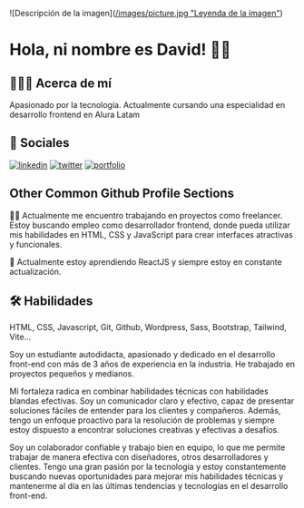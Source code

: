 ![Descripción de la imagen]([/images/picture.jpg "Leyenda de la imagen"](https://www.abom.com.mx/invex/2019/00-Layouts/01-invex/imagenes/portada-david-rotllan.png))

# Hola, ni nombre es David! 👋🏻


## 👨🏻‍💻 Acerca de mí

Apasionado por la tecnología. Actualmente cursando una especialidad en desarrollo frontend en Alura Latam


## 🔗 Sociales
[![linkedin](https://img.shields.io/badge/linkedin-0A66C2?style=for-the-badge&logo=linkedin&logoColor=white)](https://www.linkedin.com/in/dalivera)
[![twitter](https://img.shields.io/badge/twitter-1DA1F2?style=for-the-badge&logo=twitter&logoColor=white)](https://twitter.com/dav_rot_oli)
[![portfolio](https://img.shields.io/badge/mi_portfolio_en_proceso-000?style=for-the-badge&logo=ko-fi&logoColor=white)](https://katherineoelsner.com/)

## Other Common Github Profile Sections
👩‍💻 Actualmente me encuentro trabajando en proyectos como freelancer. Estoy buscando empleo como desarrollador frontend, donde pueda utilizar mis habilidades en HTML, CSS y JavaScript para crear interfaces atractivas y funcionales.

🧠 Actualmente estoy aprendiendo ReactJS y siempre estoy en constante actualización.




## 🛠 Habilidades
HTML, CSS, Javascript, Git, Github, Wordpress, Sass, Bootstrap, Tailwind, Vite...

Soy un estudiante autodidacta,  apasionado y dedicado en el desarrollo front-end con más de 3 años de experiencia en la industria. He trabajado en proyectos pequeños y medianos.

Mi fortaleza radica en combinar habilidades técnicas con habilidades blandas efectivas. Soy un comunicador claro y efectivo, capaz de presentar soluciones fáciles de entender para los clientes y compañeros. Además, tengo un enfoque proactivo para la resolución de problemas y siempre estoy dispuesto a encontrar soluciones creativas y efectivas a desafíos.

Soy un colaborador confiable y trabajo bien en equipo, lo que me permite trabajar de manera efectiva con diseñadores, otros desarrolladores y clientes. Tengo una gran pasión por la tecnología y estoy constantemente buscando nuevas oportunidades para mejorar mis habilidades técnicas y mantenerme al día en las últimas tendencias y tecnologías en el desarrollo front-end.
